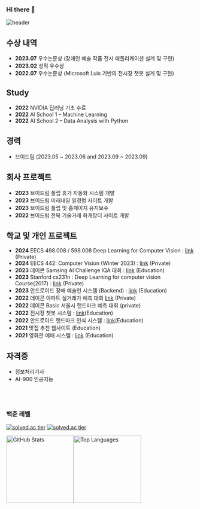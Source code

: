 ### Hi there 👋
![header](https://capsule-render.vercel.app/api?type=waving&color=gradient&customColorList=0,10,20,25,30&height=200&section=header&text=Kyumly&render&fontSize=40&fontAlignY=35&fontAlign=80&desc=Welcome%20To%20My%20GitHub&descAlign=81&descAlignY=55)

## 수상 내역
- **2023.07** 우수논문상 (장애인 예술 작품 전시 애플리케이션 설계 및 구현)
- **2023.02** 성적 우수상
- **2022.07** 우수논문상 (Microsoft Luis 기반의 전시장 챗봇 설계 및 구현)

## Study
- **2022** NVIDIA 딥러닝 기초 수료
- **2022** Al School 1 – Machine Learning
- **2022** AI School 2 – Data Analysis with Python

## 경력
- 브이드림 (2023.05 ~ 2023.06 and 2023.09 ~ 2023.09)

## 회사 프로젝트
- **2023** 브이드림 플립 휴가 자동화 시스템 개발
- **2023** 브이드림 미래내일 일경험 사이트 개발
- **2023** 브이드림 플립 및 홈페이지 유지보수
- **2022** 브이드림 전북 기술거래 화개장터 사이트 개발

## 학교 및 개인 프로젝트
- **2024** EECS 498.008 / 598.008 Deep Learning for Computer Vision : [link](https://github.com/kyumly/EECS-498-007-598-005-assigement) (Private)
- **2024** EECS 442: Computer Vision (Winter 2023) : [link](https://github.com/kyumly/eecs4442-HW) (Private)
- **2023** 데이콘 Samsing AI Challenge IQA 대회 : [link](https://github.com/kyumly/Samsung-AI-Challenge-IQA) (Education)
- **2023** Stanford cs231n : Deep Learning for computer vision Course(2017) : [link](https://github.com/kyumly/cs231n-assignment) (Private)
- **2023** 안드로이드 장애 예술인 시스템 (Backend) : [link](https://github.com/kyumly/art-back) (Education) 
- **2022** 데이콘 아파트 실거래가 예측 대회 [link](https://github.com/kyumly/transaction-price-project) (Private)
- **2022** 데이콘 Basic 서울시 랜드마크 예측 대회 (private)
- **2022** 전시장 챗봇 시스템 : [link](https://github.com/kyumly/stratUp)(Education)
- **2022** 안드로이드 랜드마크 인식 시스템 : [link](https://github.com/kyumly/Android_Vision)(Education)
- **2021** 맛집 추천 웹사이트 (Education)
- **2021** 영화관 예매 시스템 : [link](https://github.com/kyumly/2021Java_project) (Education)

## 자격증
- 정보처리기사
- AI-900 인공지능

<br>
<br>

### 백준 레벨
[![solved.ac tier](http://mazassumnida.wtf/api/v2/generate_badge?boj=skkim3530)](https://solved.ac/skkim3530)
[![solved.ac tier](http://mazassumnida.wtf/api/mini/generate_badge?boj=skkim3530)](https://solved.ac/skkim3530)


<div style="display: flex;">
  <img src="https://github-readme-stats.vercel.app/api?username=kyumly&show_icons=true&theme=radical" alt="GitHub Stats" height="180px">
  <img src="https://github-readme-stats.vercel.app/api/top-langs/?username=kyumly&layout=compact" alt="Top Languages" height="180px">
</div>
